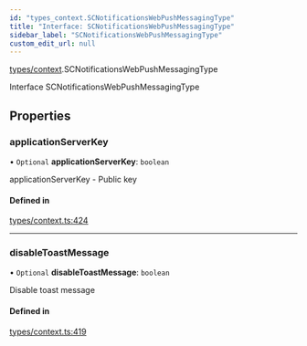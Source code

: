 ```yaml
---
id: "types_context.SCNotificationsWebPushMessagingType"
title: "Interface: SCNotificationsWebPushMessagingType"
sidebar_label: "SCNotificationsWebPushMessagingType"
custom_edit_url: null
---
```


[types/context](../modules/types_context.md).SCNotificationsWebPushMessagingType

Interface SCNotificationsWebPushMessagingType

## Properties

### applicationServerKey

• `Optional` **applicationServerKey**: `boolean`

applicationServerKey - Public key

#### Defined in

[types/context.ts:424](https://github.com/selfcommunity/community-ui/blob/1eb776a/packages/sc-core/src/types/context.ts#L424)

___

### disableToastMessage

• `Optional` **disableToastMessage**: `boolean`

Disable toast message

#### Defined in

[types/context.ts:419](https://github.com/selfcommunity/community-ui/blob/1eb776a/packages/sc-core/src/types/context.ts#L419)

